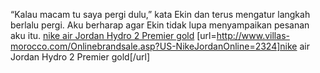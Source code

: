 “Kalau macam tu saya pergi dulu,” kata Ekin dan terus mengatur langkah berlalu pergi. Aku berharap agar Ekin tidak lupa menyampaikan pesanan aku itu.
 <a href="http://www.villas-morocco.com/Onlinebrandsale.asp?US-NikeJordanOnline=2324" >nike air Jordan Hydro 2 Premier gold</a>
[url=http://www.villas-morocco.com/Onlinebrandsale.asp?US-NikeJordanOnline=2324]nike air Jordan Hydro 2 Premier gold[/url]